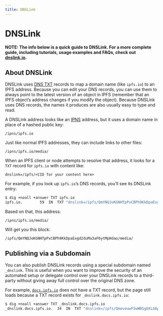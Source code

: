 ```yaml
---
title: DNSLink
---
```


# DNSLink

**NOTE: The info below is a quick guide to DNSLink. For a more complete guide, including tutorials, usage examples and FAQs, check out [dnslink.io](http://dnslink.io/).**

## About DNSLink

DNSLink uses [DNS TXT](https://en.wikipedia.org/wiki/TXT_record) records to map
a domain name (like `ipfs.io`) to an IPFS address. Because you can edit your
DNS records, you can use them to always point to the latest version of an
object in IPFS (remember that an IPFS object’s address changes if you modify
the object). Because DNSLink uses DNS records, the names it produces are also
usually easy to type and read.

A DNSLink address looks like an [IPNS](/guides/concepts/ipns) address, but it
uses a domain name in place of a hashed public key:

```
/ipns/ipfs.io
```

Just like normal IPFS addresses, they can include links to other files:

```
/ipns/ipfs.io/media/
```

When an IPFS client or node attempts to resolve that address, it looks for a `TXT` record for `ipfs.io` with content like:

```
dnslink=/ipfs/<CID for your content here>
```

For example, if you look up `ipfs.io`’s DNS records, you’ll see its DNSLink entry:

```sh
$ dig +noall +answer TXT ipfs.io
ipfs.io.		59	IN	TXT	"dnslink=/ipfs/QmYNQJoKGNHTpPxCBPh9KkDpaExgd2duMa3aF6ytMpHdao"
```

Based on that, this address:

```
/ipns/ipfs.io/media/
```

Will get you this block:

```
/ipfs/QmYNQJoKGNHTpPxCBPh9KkDpaExgd2duMa3aF6ytMpHdao/media/
```

## Publishing via a Subdomain

You can also publish DNSLink records using a special subdomain named `_dnslink`. This is useful when you want to improve the security of an automated setup or delegate control over your DNSLink records to a third-party without giving away full control over the original DNS zone.

For example, [`docs.ipfs.io`](https://docs.ipfs.io) does not have a TXT record, but the page still loads
because a TXT record exists for `_dnslink.docs.ipfs.io`:

```sh
$ dig +noall +answer TXT _dnslink.docs.ipfs.io
_dnslink.docs.ipfs.io.  34  IN  TXT "dnslink=/ipfs/QmeveuwF5wWBSgUXLG6p1oxF3GKkgjEnhA6AAwHUoVsx6E"
```
